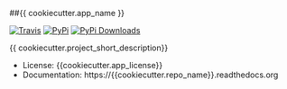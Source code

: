 ##{{ cookiecutter.app_name }}

[![Travis](https://img.shields.io/travis/{{cookiecutter.github_username}}/{{cookiecutter.repo_name}}.svg)](https://travis-ci.org/{{cookiecutter.github_username}}/{{cookiecutter.repo_name}}) [![PyPi](https://img.shields.io/pypi/v/{{cookiecutter.repo_name}}.svg)](
https://pypi.python.org/pypi/{{cookiecutter.repo_name}}) [![PyPi Downloads](http://img.shields.io/pypi/dm/{{cookiecutter.repo_name}}.svg)](https://pypi.python.org/pypi/{{cookiecutter.repo_name}})

{{ cookiecutter.project_short_description}}

* License: {{cookiecutter.app_license}}
* Documentation: https://{{cookiecutter.repo_name}}.readthedocs.org

